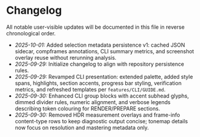 # Changelog

All notable user-visible updates will be documented in this file in reverse chronological order.

- *2025-10-01:* Added selection metadata persistence v1: cached JSON sidecar, compframes annotations, CLI summary metrics, and screenshot overlay reuse without rerunning analysis.
- *2025-09-29:* Initialize changelog to align with repository persistence rules.
- *2025-09-29:* Revamped CLI presentation: extended palette, added style spans, highlights, section accents, progress bar styling, verification metrics, and refreshed templates per `features/CLI/GUIDE.md`.
- *2025-09-30:* Enhanced CLI group blocks with accent subhead glyphs, dimmed divider rules, numeric alignment, and verbose legends describing token colouring for RENDER/PREPARE sections.
- *2025-09-30:* Removed HDR measurement overlays and frame-info content-type rows to keep diagnostic output concise; tonemap details now focus on resolution and mastering metadata only.
